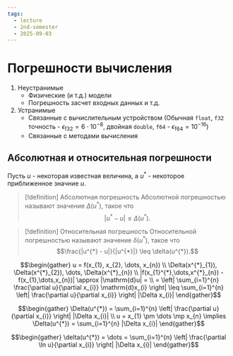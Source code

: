 ```yaml
---
tags:
  - lecture
  - 2nd-semester
  - 2025-09-03
---
```


# Погрешности вычисления

1. Неустранимые
	- Физические (и т.д.) модели 
	- Погрешность засчет входных данных и т.д.
2. Устранимые
	- Связанные с вычислительным устройством
		(Обычная `float`, `f32` точность - $\epsilon_{\mathrm{f 32}} = 6\cdot 10 ^{-8}$, двойная `double`, `f64` - $\epsilon_{\mathrm{f 64}} = 10^{-16}$)
	- Связанные с методами вычисления

## Абсолютная и относительная погрешности

Пусть $u$ - некоторая известная величина, а $u^{*}$ - некоторое приближенное значние $u$.

> [!definition] Абсолютная погрешность
> Абсолютной погрешностью называют значение $\Delta (u^{*})$, такое что $$|u^{*} - u| \leq \Delta(u^{*}).$$

> [!definition] Относительная погрешность
> Относительной погрешностью называют значение $\delta(u^{*})$, такое что $$\frac{|u^{*} - u|}{|u^{*}|} \leq \delta(u^{*}).$$

$$\begin{gather}
u = f(x_{1}, x_{2}, \dots, x_{n}) \\
\Delta(x^{*}_{1}), \Delta(x^{*}_{2}), \dots, \Delta(x^{*}_{n})  \\
|f(x_{1}^{*},\dots,x^{*}_{n}) - f(x_{1},\dots,x_{n})| \approx |\mathrm{d}u| = \\
= \left| \sum_{i=1}^{n} \frac{\partial u}{\partial x_{i}} \mathrm{d}x_{i} \right| \leq \sum_{i=1}^{n} \left| \frac{\partial u}{\partial x_{i}} \right| |\Delta x_{i}|
\end{gather}$$

$$\begin{gather}
\Delta(u^{*}) = \sum_{i=1}^{n} \left| \frac{\partial u}{\partial x_{i}} \right| |\Delta x_{i}| \\
u = x_{1} \pm \dots \mp x_{n} \implies \Delta(u^{*}) = \sum_{i=1}^{n} |\Delta x_{i}|
\end{gather}$$

$$\begin{gather}
\delta(u^{*}) = \dots = \sum_{i=1}^{n} \left| \frac{\partial \ln u}{\partial x_{i}} \right| |\Delta x_{i}|
\end{gather}$$